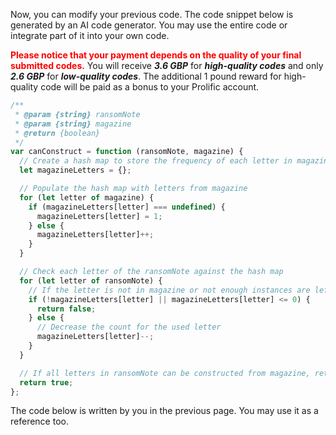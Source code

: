 Now, you can modify your previous code.  The code snippet below is generated by an AI code generator. You may use the entire code or integrate part of it into your own code. 



<span style="color: red;">**Please notice that your payment depends on the quality of your final submitted codes.**</span> You will receive ***3.6 GBP*** for ***high-quality codes*** and only ***2.6 GBP*** for ***low-quality codes***. The additional 1 pound reward for high-quality code will be paid as a bonus to your Prolific account.  

```javascript
/**
 * @param {string} ransomNote
 * @param {string} magazine
 * @return {boolean}
 */
var canConstruct = function (ransomNote, magazine) {
  // Create a hash map to store the frequency of each letter in magazine
  let magazineLetters = {};

  // Populate the hash map with letters from magazine
  for (let letter of magazine) {
    if (magazineLetters[letter] === undefined) {
      magazineLetters[letter] = 1;
    } else {
      magazineLetters[letter]++;
    }
  }

  // Check each letter of the ransomNote against the hash map
  for (let letter of ransomNote) {
    // If the letter is not in magazine or not enough instances are left, return false
    if (!magazineLetters[letter] || magazineLetters[letter] <= 0) {
      return false;
    } else {
      // Decrease the count for the used letter
      magazineLetters[letter]--;
    }
  }

  // If all letters in ransomNote can be constructed from magazine, return true
  return true;
};

```

The code below is written by you in the previous page. You may use it as a reference too. 